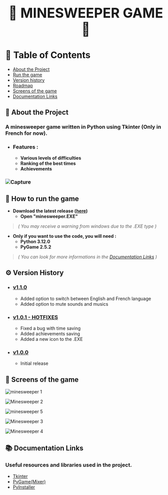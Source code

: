 ## **<h1 align="center">👾 MINESWEEPER GAME 👾</h1>**


# 📜 Table of Contents

- [About the Project](https://github.com/Liko0o0/Minesweeper---Python-Tkinter#-about-the-project)
- [Run the game](https://github.com/Liko0o0/Minesweeper---Python-Tkinter#-how-to-run-the-game)
- [Version history](https://github.com/Liko0o0/Minesweeper---Python-Tkinter#%EF%B8%8F-version-history)
- [Roadmap](https://github.com/Liko0o0/Minesweeper---Python-Tkinter#-roadmap)
- [Screens of the game](https://github.com/Liko0o0/Minesweeper---Python-Tkinter#-screens-of-the-game)
- [Documentation Links](https://github.com/Liko0o0/Minesweeper---Python-Tkinter#-documentation-links)
  
## 📖 About the Project

### A minesweeper game written in Python using Tkinter (Only in French for now).
- ### **Features :**
    - **Various levels of difficulties**
    - **Ranking of the best times**
    - **Achievements**
### ![Capture](https://github.com/Liko0o0/Minesweeper_Python-Tkinter/assets/150863666/0f3b685a-16b0-4998-9659-cda1315ea7a0)

## 🧰 How to run the game
- **Download the latest release ([here](https://github.com/Liko0o0/Minesweeper_Python-Tkinter/releases/))**
    - **Open "minesweeper.EXE"**
> _( You may receive a warning from windows due to the .EXE type )_
- **Only if you want to use the code, you will need :**
    - **Python 3.12.0**
    - **PyGame 2.5.2**
> _( You can look for more informations in the [Documentation Links](https://github.com/Liko0o0/Minesweeper---Python-Tkinter#-documentation-links)
 )_


## ⚙️ Version History
- ### **[v1.1.0](https://github.com/Liko0o0/Minesweeper_Python-Tkinter/releases/tag/V1.1.0)**
    - Added option to switch between English and French language
    - Added option to mute sounds and musics
      
- ### **[v1.0.1 - HOTFIXES](https://github.com/Liko0o0/Minesweeper_Python-Tkinter/releases/tag/V1.0.1)**
    - Fixed a bug with time saving
    - Added achievements saving
    - Added a new icon to the .EXE
  
- ### **[v1.0.0](https://github.com/Liko0o0/Minesweeper_Python-Tkinter/releases/tag/V1.0.0)**
    - Initial release

      
## 📸 Screens of the game


![minesweeper 1](https://github.com/Liko0o0/Minesweeper---Python-Tkinter/assets/150863666/d9aadc5f-b712-4351-a229-e0626b97e038)

![Minesweeper 2](https://github.com/Liko0o0/Minesweeper---Python-Tkinter/assets/150863666/258e10cd-ef9b-48be-9d6d-9ced15018fa0)

![minesweeper 5](https://github.com/Liko0o0/Minesweeper---Python-Tkinter/assets/150863666/47451125-fc44-48d8-b6ff-75fa7f78ed1c)

![Minesweeper 3](https://github.com/Liko0o0/Minesweeper---Python-Tkinter/assets/150863666/bee25b11-056d-42c5-aba7-3338657c6b48)

![Minesweeper 4](https://github.com/Liko0o0/Minesweeper---Python-Tkinter/assets/150863666/631df364-24d6-43e5-a8b9-b53cdfb24f7e)

## 📚 Documentation Links

### Useful resources and libraries used in the project.

 - [Tkinter](https://docs.python.org/3/library/tkinter.html)
 - [PyGame(Mixer)](https://www.pygame.org/docs/ref/mixer.html)
 - [PyInstaller](https://pyinstaller.org/en/stable/)


   
